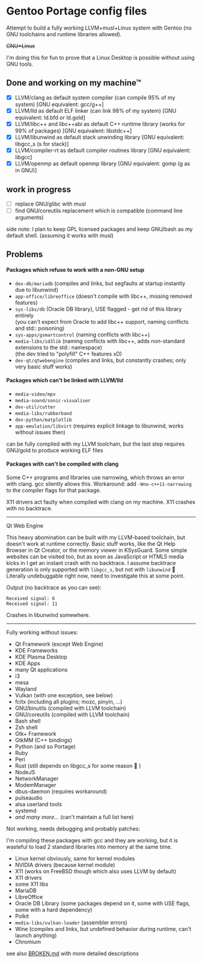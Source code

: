# Gentoo Portage config files

Attempt to build a fully working LLVM+musl+Linux system with
Gentoo (no GNU toolchains and runtime libraries allowed).

~~GNU+Linux~~

I'm doing this for fun to prove that a Linux Desktop is possible
without using GNU tools.

## Done and working on my machine™

 - [x] LLVM/clang as default system compiler (can compile 95% of my system) [GNU equivalent: gcc/g++]
 - [x] LLVM/lld as default ELF linker (can link 98% of my system) [GNU equivalent: ld.bfd or ld.gold]
 - [x] LLVM/libc++ and libc++abi as default C++ runtime library (works for 99% of packages) [GNU equivalent: libstdc++]
 - [x] LLVM/libunwind as default stack unwinding library [GNU equivalent: libgcc_s (s for stack)]
 - [x] LLVM/compiler-rt as default compiler routines library [GNU equivalent: libgcc]
 - [x] LLVM/openmp as default openmp library [GNU equivalent: gomp (g as in GNU)]

## work in progress

 - [ ] replace GNU/glibc with musl
 - [ ] find GNU/coreutils replacement which is compatible (command line arguments)

side note: I plan to keep GPL licensed packages and keep GNU/bash as my default shell.
(assuming it works with musl)

## Problems

#### Packages which refuse to work with a non-GNU setup

 - `dev-db/mariadb` (compiles and links, but segfaults at startup instantly due to libunwind)
 - `app-office/libreoffice` (doesn't compile with libc++, missing removed features)
 - `sys-libs/db` (Oracle DB library), USE flagged - get rid of this library entirely\
    (you can't expect from Oracle to add libc++ support, naming conflicts and std:: poisoning)
 - `sys-apps/gsmartcontrol` (naming conflicts with libc++)
 - `media-libs/id3lib` (naming conflicts with libc++, adds non-standard extensions to the std:: namespace)\
    (the dev tried to "polyfill" C++ features xD)
 - `dev-qt/qtwebengine` (compiles and links, but constantly crashes; only very basic stuff works)


#### Packages which can't be linked with LLVM/lld

 - `media-video/mpv`
 - `media-sound/sonic-visualiser`
 - `dev-util/cutter`
 - `media-libs/rubberband`
 - `dev-python/matplotlib`
 - `app-emulation/libvirt` (requires explicit linkage to libunwind, works without issues then)

can be fully compiled with my LLVM toolchain, but the last step requires GNU/gold to produce working ELF files


#### Packages with can't be compiled with clang

Some C++ programs and libraries use narrowing, which throws an error with clang.
gcc silently allows this. Workaround: add `-Wno-c++11-narrowing` to the compiler flags
for that package.

X11 drivers act faulty when compiled with clang on my machine. X11 crashes with no backtrace.



---

Qt Web Engine

This heavy abomination can be built with my LLVM-based toolchain, but doesn't work
at runtime correctly. Basic stuff works, like the Qt Help Browser in Qt Creator, or
the memory viewer in KSysGuard. Some simple websites can be visited too, but as soon as JavaScript
or HTML5 media kicks in I get an instant crash with no backtrace. I assume backtrace
generation is only supported with `libgcc_s`, but not with `libunwind` :thinking:
Literally undebuggable right now, need to investigate this at some point.

Output (no backtrace as you can see):

```plain
Received signal: 6
Received signal: 11
```

Crashes in libunwind somewhere.


---


Fully working without issues:

 - Qt Framework (except Web Engine)
 - KDE Frameworks
 - KDE Plasma Desktop
 - KDE Apps
 - many Qt applications
 - i3
 - mesa
 - Wayland
 - Vulkan (with one exception, see below)
 - fcitx (including all plugins; mozc, pinyin, ...)
 - GNU/binutils (compiled with LLVM toolchain)
 - GNU/coreutils (compiled with LLVM toolchain)
 - Bash shell
 - Zsh shell
 - Gtk+ Framework
 - GtkMM (C++ bindings)
 - Python (and so Portage)
 - Ruby
 - Perl
 - Rust (still depends on libgcc_s for some reason :thinking: )
 - NodeJS
 - NetworkManager
 - ModemManager
 - dbus-daemon (requires workaround)
 - pulseaudio
 - alsa userland tools
 - systemd
 - *and many more...* (can't maintain a full list here)


Not working, needs debugging and probably patches:

I'm compiling these packages with gcc and they are working, but it
is wasteful to load 2 standard libraries into memory at the same time.

 - Linux kernel obviously, same for kernel modules
 - NVIDIA drivers (because kernel module)
 - X11 (works on FreeBSD though which also uses LLVM by default)
 - X11 drivers
 - some X11 libs
 - MariaDB
 - LibreOffice
 - Oracle DB Library (some packages depend on it, some with USE flags, some with a hard dependency)
 - Polkit
 - `media-libs/vulkan-loader` (assembler errors)
 - Wine (compiles and links, but undefined behavior during runtime, can't launch anything)
 - Chromium

see also [BROKEN.md](./BROKEN.md) with more detailed descriptions
